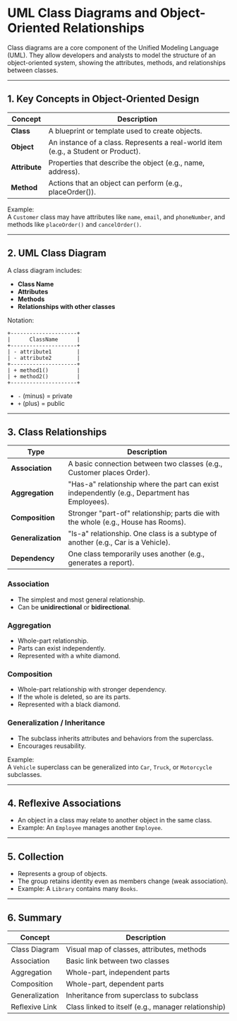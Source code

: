 # UML Class Diagrams and Object-Oriented Relationships

Class diagrams are a core component of the Unified Modeling Language (UML). They allow developers and analysts to model the structure of an object-oriented system, showing the attributes, methods, and relationships between classes.

---

## 1. Key Concepts in Object-Oriented Design

| Concept     | Description |
|-------------|-------------|
| **Class**   | A blueprint or template used to create objects. |
| **Object**  | An instance of a class. Represents a real-world item (e.g., a Student or Product). |
| **Attribute** | Properties that describe the object (e.g., name, address). |
| **Method** | Actions that an object can perform (e.g., placeOrder()). |

Example:  
A `Customer` class may have attributes like `name`, `email`, and `phoneNumber`, and methods like `placeOrder()` and `cancelOrder()`.

---

## 2. UML Class Diagram

A class diagram includes:

- **Class Name**
- **Attributes**
- **Methods**
- **Relationships with other classes**

Notation:
```
+---------------------+
|      ClassName      |
+---------------------+
| - attribute1        |
| - attribute2        |
+---------------------+
| + method1()         |
| + method2()         |
+---------------------+
```

- `-` (minus) = private
- `+` (plus) = public

---

## 3. Class Relationships

| Type         | Description |
|--------------|-------------|
| **Association** | A basic connection between two classes (e.g., Customer places Order). |
| **Aggregation** | "Has-a" relationship where the part can exist independently (e.g., Department has Employees). |
| **Composition** | Stronger "part-of" relationship; parts die with the whole (e.g., House has Rooms). |
| **Generalization** | "Is-a" relationship. One class is a subtype of another (e.g., Car is a Vehicle). |
| **Dependency** | One class temporarily uses another (e.g., generates a report). |

### Association
- The simplest and most general relationship.
- Can be **unidirectional** or **bidirectional**.

### Aggregation
- Whole-part relationship.
- Parts can exist independently.
- Represented with a white diamond.

### Composition
- Whole-part relationship with stronger dependency.
- If the whole is deleted, so are its parts.
- Represented with a black diamond.

### Generalization / Inheritance
- The subclass inherits attributes and behaviors from the superclass.
- Encourages reusability.

Example:  
A `Vehicle` superclass can be generalized into `Car`, `Truck`, or `Motorcycle` subclasses.

---

## 4. Reflexive Associations

- An object in a class may relate to another object in the same class.
- Example: An `Employee` manages another `Employee`.

---

## 5. Collection

- Represents a group of objects.
- The group retains identity even as members change (weak association).
- Example: A `Library` contains many `Books`.

---

## 6. Summary

| Concept         | Description |
|------------------|-------------|
| Class Diagram    | Visual map of classes, attributes, methods |
| Association      | Basic link between two classes |
| Aggregation      | Whole-part, independent parts |
| Composition      | Whole-part, dependent parts |
| Generalization   | Inheritance from superclass to subclass |
| Reflexive Link   | Class linked to itself (e.g., manager relationship) |

